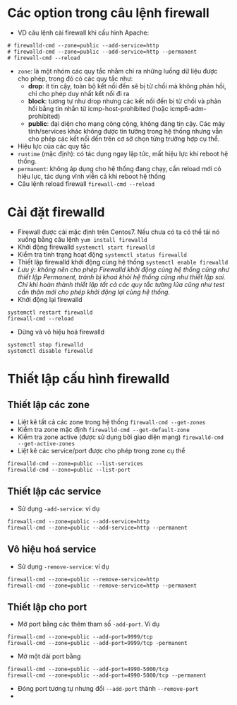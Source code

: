 # Các option trong câu lệnh firewall
- VD câu lệnh cài firewall khi cấu hình Apache:
```
# firewalld-cmd --zone=public --add-service=http
# firewalld-cmd --zone=public --add-service=http --permanent
# firewall-cmd --reload
```
- `zone`: là một nhóm các quy tắc nhằm chỉ ra những luồng dữ liệu được cho phép, trong đó có các quy tắc như:
  -  **drop**: ít tin cậy, toàn bộ kết nối đến sẽ bị từ chối mà không phản hồi, chỉ cho phép duy nhất kết nối đi ra
  -  **block**: tương tự như drop nhưng các kết nối đến bị từ chối và phản hồi bằng tin nhắn từ icmp-host-prohibited (hoặc icmp6-adm-prohibited)
  -  **public**: đại diện cho mạng công cộng, không đáng tin cậy. Các máy tính/services khác không được tin tưởng trong hệ thống nhưng vẫn cho phép các kết nối đến trên cơ sở chọn từng trường hợp cụ thể.
- Hiệu lực của các quy tắc 
- `runtime` (mặc định): có tác dụng ngay lập tức, mất hiệu lực khi reboot hệ thống.
- `permanent`: không áp dụng cho hệ thống đang chạy, cần reload mới có hiệu lực, tác dụng vĩnh viễn cả khi reboot hệ thống
- Câu lệnh reload firewall `firewall-cmd --reload`
# Cài đặt firewalld
- Firewall được cài mặc định trên Centos7. Nếu chưa có ta có thể tải nó xuống bằng câu lệnh `yum install firewalld`
- Khởi động firewalld `systemctl start firewalld`
- Kiểm tra tình trạng hoạt động `systemctl status firewalld`
- Thiết lập firewalld khởi động cùng hệ thống `systemctl enable firewalld`
- *Lưu ý: không nên cho phép Firewalld khởi động cùng hệ thống cũng như thiết lập Permanent, tránh bị khoá khỏi hệ thống cũng như thiết lập sai. Chỉ khi hoàn thành thiết lập tất cả các quy tắc tường lửa cũng như test cẩn thận mới cho phép khởi động lại cùng hệ thống.*
- Khởi động lại firewalld
```
systemctl restart firewalld
firewall-cmd --reload
```
- Dừng và vô hiệu hoá firewalld
```
systemctl stop firewalld
systemctl disable firewalld
```
# Thiết lập cấu hình firewalld
## Thiết lập các zone
- Liệt kê tất cả các zone trong hệ thống `firewall-cmd --get-zones`
- Kiểm tra zone mặc định `firewalld-cmd --get-default-zone`
- Kiểm tra zone active (được sử dụng bởi giao diện mạng) `firewalld-cmd --get-active-zones`
- Liệt kê các service/port được cho phép trong zone cụ thể
```
firewalld-cmd --zone=public --list-services
firewalld-cmd --zone=public --list-port
```
## Thiết lập các service
- Sử dụng `-add-service`: ví dụ 
```
firewall-cmd --zone=public --add-service=http
firewall-cmd --zone=public --add-service=http --permanent
```
## Vô hiệu hoá service
- Sử dụng `-remove-service`: ví dụ 
```
firewall-cmd --zone=public --remove-service=http
firewall-cmd --zone=public --remove-service=http --permanent
```
## Thiết lập cho port
- Mở port bằng các thêm tham số `-add-port`. Ví dụ
```
firewall-cmd --zone=public --add-port=9999/tcp
firewall-cmd --zone=public --add-port=9999/tcp -permanent
```
- Mở một dải port bằng
```
firewall-cmd --zone=public --add-port=4990-5000/tcp
firewall-cmd --zone=public --add-port=4990-5000/tcp --permanent
```
- Đóng port tương tự nhưng đổi `--add-port` thành `--remove-port`
- 
